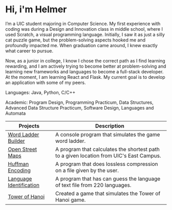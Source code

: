 # Hi, i'm Helmer
I’m a UIC student majoring in Computer Science. My first experience with coding was during a Design and Innovation class in middle school, where I used Scratch, a visual programming language. Initially, I saw it as just a silly cat puzzle game, but the problem-solving aspects hooked me and profoundly impacted me. When graduation came around, I knew exactly what career to pursue. 

Now, as a junior in college, I know I chose the correct path as I find learning rewarding, and I am actively trying to become better at problem-solving and learning new frameworks and languages to become a full-stack developer.
At the moment, I am learning React and Flask. My current goal is to develop an application with some of my peers.


Languages: Java, Python, C/C++

Academic: Program Design, Programming Practicum, Data Structures, Advanced Data Structure
Practicum, Software Design, Languages and Automata




| Projects | Description |
| --- | --- |
| [Word Ladder Builder](https://github.com/HelmerAGomez/Word-Ladder-Builder.git) | A console program that simulates the game word ladder. |
| [Open Street Maps](https://github.com/HelmerAGomez/Open-Street-Maps.git) |A program that calculates the shortest path to a given location from UIC's East Campus. |
| [Huffman Encoding](https://github.com/HelmerAGomez/Huffman-Encoding.git) | A program that does lossless compression on a file given by the user. |
| [Language Identification](https://github.com/HelmerAGomez/Language-Identification.git)| A program that has can guess the language of text file from 220 languages. |
| [Tower of Hanoi](https://github.com/HelmerAGomez/Tower-of-Hanoi.git) | Created a game that simulates the Tower of Hanoi game. |
